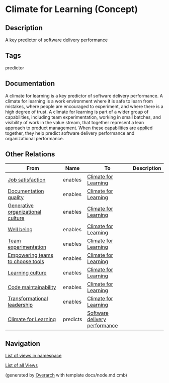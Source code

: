 
# Climate for Learning (Concept)
## Description
A key predictor of software delivery performance


## Tags
predictor

## Documentation
A climate for learning is a key predictor of software delivery performance.
A climate for learning is a work environment where it is safe to learn from
mistakes, where people are encouraged to experiment, and where there is a high
degree of trust. A climate for learning is part of a wider group of
capabilities, including team experimentation, working in small batches, and
visibility of work in the value stream, that together represent a lean approach
to product management. When these capabilities are applied together, they help
predict software delivery performance and organizational performance.
## Other Relations
| From | Name | To | Description |
|---|---|---|---|
| [Job satisfaction](../../../software-development/dora/capability/job-satisfaction.md) | enables | [Climate for Learning](../../../software-development/dora/capability/climate-for-learning.md) |  |
| [Documentation quality](../../../software-development/dora/capability/documentation-quality.md) | enables | [Climate for Learning](../../../software-development/dora/capability/climate-for-learning.md) |  |
| [Generative organizational culture](../../../software-development/dora/capability/generative-organizational-culture.md) | enables | [Climate for Learning](../../../software-development/dora/capability/climate-for-learning.md) |  |
| [Well being](../../../software-development/dora/capability/well-being.md) | enables | [Climate for Learning](../../../software-development/dora/capability/climate-for-learning.md) |  |
| [Team experimentation](../../../software-development/dora/capability/team-experimentation.md) | enables | [Climate for Learning](../../../software-development/dora/capability/climate-for-learning.md) |  |
| [Empowering teams to choose tools](../../../software-development/dora/capability/empowering-teams-to-choose-tools.md) | enables | [Climate for Learning](../../../software-development/dora/capability/climate-for-learning.md) |  |
| [Learning culture](../../../software-development/dora/capability/learning-culture.md) | enables | [Climate for Learning](../../../software-development/dora/capability/climate-for-learning.md) |  |
| [Code maintainability](../../../software-development/dora/capability/code-maintainability.md) | enables | [Climate for Learning](../../../software-development/dora/capability/climate-for-learning.md) |  |
| [Transformational leadership](../../../software-development/dora/capability/transformational-leadership.md) | enables | [Climate for Learning](../../../software-development/dora/capability/climate-for-learning.md) |  |
| [Climate for Learning](../../../software-development/dora/capability/climate-for-learning.md) | predicts | [Software delivery performance](../../../software-development/dora/software-delivery-performance.md) |  |


## Navigation
[List of views in namespace](./views-in-namespace.md)

[List of all Views](../../../views.md)


(generated by [Overarch](https://github.com/soulspace-org/overarch) with template docs/node.md.cmb)
